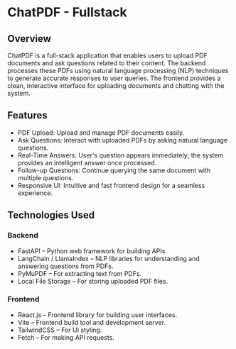 # ChatPDF - Fullstack 

## Overview
ChatPDF is a full-stack application that enables users to upload PDF documents and ask questions related to their content.
The backend processes these PDFs using natural language processing (NLP) techniques to generate accurate responses to user queries.
The frontend provides a clean, interactive interface for uploading documents and chatting with the system.

## Features
- PDF Upload: Upload and manage PDF documents easily.
- Ask Questions: Interact with uploaded PDFs by asking natural language questions.
- Real-Time Answers: User's question appears immediately; the system provides an intelligent answer once processed.
- Follow-up Questions: Continue querying the same document with multiple questions.
- Responsive UI: Intuitive and fast frontend design for a seamless experience.

## Technologies Used

### Backend
- FastAPI – Python web framework for building APIs.
- LangChain / LlamaIndex – NLP libraries for understanding and answering questions from PDFs.
- PyMuPDF – For extracting text from PDFs.
- Local File Storage – For storing uploaded PDF files.

### Frontend
- React.js – Frontend library for building user interfaces.
- Vite – Frontend build tool and development server.
- TailwindCSS – For UI styling.
- Fetch – For making API requests.

